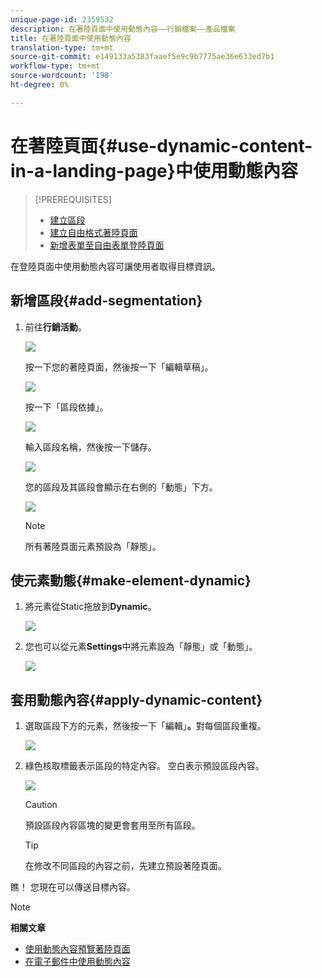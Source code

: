 ```yaml
---
unique-page-id: 2359532
description: 在著陸頁面中使用動態內容——行銷檔案——產品檔案
title: 在著陸頁面中使用動態內容
translation-type: tm+mt
source-git-commit: e149133a5383faaef5e9c9b7775ae36e633ed7b1
workflow-type: tm+mt
source-wordcount: '198'
ht-degree: 0%

---
```



# 在著陸頁面{#use-dynamic-content-in-a-landing-page}中使用動態內容

>[!PREREQUISITES]
>
>* [建立區段](../../../../product-docs/personalization/segmentation-and-snippets/segmentation/create-a-segmentation.md)
>* [建立自由格式著陸頁面](../../../../product-docs/demand-generation/landing-pages/free-form-landing-pages/create-a-free-form-landing-page.md)
>* [新增表單至自由表單登陸頁面](../../../../product-docs/demand-generation/landing-pages/free-form-landing-pages/add-a-new-form-to-a-free-form-landing-page.md)

>



在登陸頁面中使用動態內容可讓使用者取得目標資訊。

## 新增區段{#add-segmentation}

1. 前往&#x200B;**行銷活動**。

   ![](assets/login-marketing-activities.png)

   按一下您的著陸頁面，然後按一下「編輯草稿」。

   ![](assets/landingpageeditdraft.jpg)

   按一下「區段依據」。

   ![](assets/image2015-5-21-12-3a31-3a20.png)

   輸入區段名稱，然後按一下儲存。

   ![](assets/image2014-9-16-14-3a50-3a5.png)

   您的區段及其區段會顯示在右側的「動態」下方。

   ![](assets/image2015-5-21-12-3a36-3a40.png)

   >[!NOTE]
   >
   >所有著陸頁面元素預設為「靜態」。

## 使元素動態{#make-element-dynamic}

1. 將元素從Static拖放到&#x200B;**Dynamic**。

   ![](assets/image2014-9-16-14-3a50-3a27.png)

1. 您也可以從元素&#x200B;**Settings**&#x200B;中將元素設為「靜態」或「動態」。

   ![](assets/image2015-5-21-12-3a39-3a41.png)

## 套用動態內容{#apply-dynamic-content}

1. 選取區段下方的元素，然後按一下「編輯」**。**&#x200B;對每個區段重複。

   ![](assets/image2015-5-21-12-3a42-3a11.png)

1. 綠色核取標籤表示區段的特定內容。 空白表示預設區段內容。

   ![](assets/image2015-5-21-12-3a44-3a24.png)

   >[!CAUTION]
   >
   >預設區段內容區塊的變更會套用至所有區段。

   >[!TIP]
   >
   >在修改不同區段的內容之前，先建立預設著陸頁面。

瞧！ 您現在可以傳送目標內容。

>[!NOTE]
>
>**相關文章**
>
>* [使用動態內容預覽著陸頁面](../../../../product-docs/demand-generation/landing-pages/landing-page-actions/preview-a-landing-page-with-dynamic-content.md)
>* [在電子郵件中使用動態內容](../../../../product-docs/email-marketing/general/functions-in-the-editor/using-dynamic-content-in-an-email.md)

>



